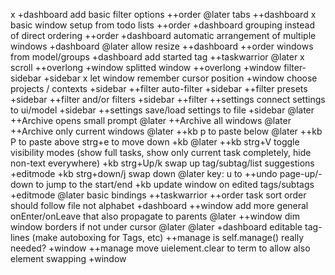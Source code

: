 x +dashboard add basic filter options ++order
@later tabs ++dashboard
x basic window setup from todo lists ++order +dashboard
grouping instead of direct ordering ++order +dashboard
automatic arrangement of multiple windows +dashboard
@later allow resize ++dashboard
++order windows from model/groups +dashboard
add started tag ++taskwarrior @later
x scroll ++overlong +window
splitted window ++overlong +window
filter-sidebar +sidebar
x let window remember cursor position +window
choose projects / contexts +sidebar ++filter
auto-filter +sidebar ++filter
presets +sidebar ++filter
and/or filters +sidebar ++filter
++settings connect settings to ui/model +sidebar
++settings save/load settings to file +sidebar
@later ++Archive opens small prompt
@later ++Archive all windows
@later ++Archive only current windows
@later ++kb p to paste below
@later ++kb P to paste above
strg+e to move down +kb
@later ++kb strg+V toggle visibility modes (show full tasks, show only current task completely, hide non-text everywhere)
+kb strg+Up/k swap up
tag/subtag/list suggestions +editmode
+kb strg+down/j swap down
@later key: u to ++undo
page-up/-down to jump to the start/end +kb
update window on edited tags/subtags +editmode
@later basic bindings ++taskwarrior
++order task sort order should follow file not alphabet +dashboard
++window add more general onEnter/onLeave that also propagate to parents @later
++window dim window borders if not under cursor @later
@later +dashboard editable tag-lines (make autoboxing for Tags, etc)
++manage is self.manage() really needed? +window
++manage move uielement.clear to term to allow also element swapping +window
